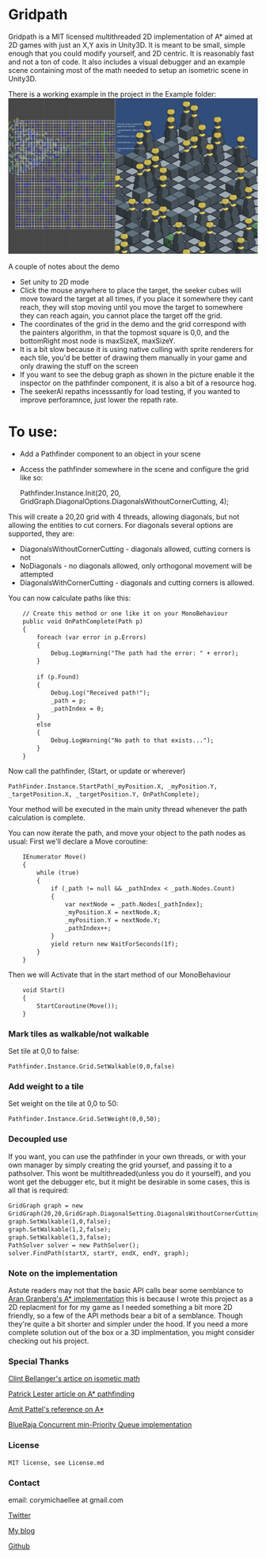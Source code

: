 ﻿# Gridpath

Gridpath is a MIT licensed multithreaded 2D implementation of A* aimed at 2D games with just an X,Y axis in Unity3D. It is meant to be small, simple enough that you could modify yourself, and 2D centric.  It is reasonably fast and not a ton of code.  It also includes a visual debugger and an example scene containing most of the math needed to setup an isometric scene in Unity3D.

There is a working example in the project in the Example folder:
![link to demo](Example/demo.png)

A couple of notes about the demo
- Set unity to 2D mode
- Click the mouse anywhere to place the target, the seeker cubes will move toward the target at all times, if you place it somewhere they cant reach, they will stop moving until you move the target to somewhere they can reach again, you cannot place the target off the grid.
- The coordinates of the grid in the demo and the grid correspond with the painters algorithm, in that the topmost square is 0,0, and the bottomRight most node is maxSizeX, maxSizeY.
- It is a bit slow because it is using native culling with sprite renderers for each tile, you'd be better of drawing them manually in your game and only drawing the stuff on the screen
- If you want to see the debug graph as shown in the picture enable it the inspector on the pathfinder component, it is also a bit of a resource hog.
- The seekerAI repaths incesssantly for load testing, if you wanted to improve perforamnce, just lower the repath rate.

# To use:

  - Add a Pathfinder component to an object in your scene
  - Access the pathfinder somewhere in the scene and configure the grid like so:


    Pathfinder.Instance.Init(20, 20, GridGraph.DiagonalOptions.DiagonalsWithoutCornerCutting, 4);
    
    
This will create a 20,20 grid with 4 threads, allowing diagonals, but not allowing the entities to cut corners.  For diagonals several options are supported, they are: 

- DiagonalsWithoutCornerCutting - diagonals allowed, cutting corners is not
- NoDiagonals - no diagonals allowed, only orthogonal movement will be attempted
- DiagonalsWithCornerCutting - diagonals and cutting corners is allowed.
    
You can now calculate paths like this:
    
        // Create this method or one like it on your MonoBehaviour
        public void OnPathComplete(Path p)
        {
            foreach (var error in p.Errors)
            {
                Debug.LogWarning("The path had the error: " + error);
            }

            if (p.Found)
            {
                Debug.Log("Received path!");
                _path = p;
                _pathIndex = 0;
            }
            else
            {
                Debug.LogWarning("No path to that exists...");
            }
        }

Now call the pathfinder,  (Start, or update or wherever)
    
    PathFinder.Instance.StartPath(_myPosition.X, _myPosition.Y, _targetPosition.X, _targetPosition.Y, OnPathComplete);
    
Your method will be executed in the main unity thread whenever the path calculation is complete.

You can now iterate the path, and move your object to the path nodes as usual:
First we'll declare a Move coroutine:

        IEnumerator Move()
        {
            while (true)
            {
                if (_path != null && _pathIndex < _path.Nodes.Count)
                {
                    var nextNode = _path.Nodes[_pathIndex];
                    _myPosition.X = nextNode.X;
                    _myPosition.Y = nextNode.Y;
                    _pathIndex++;
                }
                yield return new WaitForSeconds(1f);
            }
        }
        
Then we will Activate that in the start method of our MonoBehaviour

        void Start()
        {
            StartCoroutine(Move());
        }

### Mark tiles as walkable/not walkable
Set tile at 0,0 to false:

    Pathfinder.Instance.Grid.SetWalkable(0,0,false) 

### Add weight to a tile
Set weight on the tile at 0,0 to 50:
    
    Pathfinder.Instance.Grid.SetWeight(0,0,50); 


### Decoupled use
If you want, you can use the pathfinder in your own threads, or with your own manager by simply creating the grid yoursef, and passing it to a pathsolver.  This wont be multithreaded(unless you do it yourself), and you wont get the debugger etc, but it might be desirable in some cases, this is all that is required:


    GridGraph graph = new GridGraph(20,20,GridGraph.DiagonalSetting.DiagonalsWithoutCornerCutting);
    graph.SetWalkable(1,0,false);
    graph.SetWalkable(1,2,false); 
    graph.SetWalkable(1,3,false); 
    PathSolver solver = new PathSolver();
    solver.FindPath(startX, startY, endX, endY, graph);

### Note on the implementation

Astute readers may not that the basic API calls bear some semblance to 
[Aran Granberg's A* implementation](https://arongranberg.com/astar/) this is because I wrote this project as a 2D replacment for for my game as I needed something a bit more 2D friendly, so a few of the API methods bear a bit of a semblance. Though they're quite a bit shorter and simpler under the hood. If you need a more complete solution out of the box or a 3D implmentation, you might consider checking out his project.
    
### Special Thanks

[Clint Bellanger's artice on isometic math](http://clintbellanger.net/articles/isometric_math)

[Patrick Lester article on A* pathfinding](http://www.policyalmanac.org/games/aStarTutorial.htm)

[Amit Pattel's reference on A*](http://www-cs-students.stanford.edu/~amitp/gameprog.html#Paths)

[BlueRaja Concurrent min-Priority Queue implementation](https://github.com/BlueRaja/High-Speed-Priority-Queue-for-C-Sharp)

### License
    
    MIT license, see License.md

### Contact

email: 
corymichaellee at gmail.com

[Twitter](https://twitter.com/coryleeio)

[My blog](http://corylee.io)

[Github](https://github.com/coryleeio)

